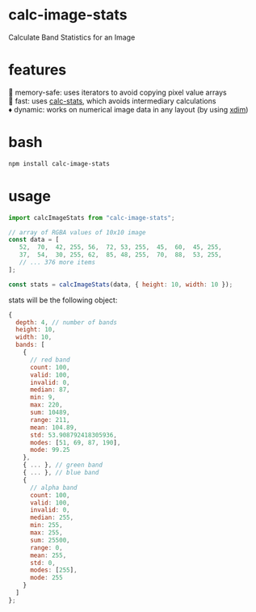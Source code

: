 # calc-image-stats
Calculate Band Statistics for an Image

# features
🦺 memory-safe: uses iterators to avoid copying pixel value arrays  
🚀 fast: uses [calc-stats](https://github.com/danieljdufour/calc-stats), which avoids intermediary calculations  
♦️  dynamic: works on numerical image data in any layout (by using [xdim](https://github.com/danieljdufour/xdim))

# bash
```bash
npm install calc-image-stats
```

# usage
```js
import calcImageStats from "calc-image-stats";

// array of RGBA values of 10x10 image
const data = [
   52,  70,  42, 255, 56,  72, 53, 255,  45,  60,  45, 255,
   37,  54,  30, 255, 62,  85, 48, 255,  70,  88,  53, 255,
   // ... 376 more items
];

const stats = calcImageStats(data, { height: 10, width: 10 });
```
stats will be the following object:
```js
{
  depth: 4, // number of bands
  height: 10,
  width: 10,
  bands: [
    {
      // red band
      count: 100,
      valid: 100,
      invalid: 0,
      median: 87,
      min: 9,
      max: 220,
      sum: 10489,
      range: 211,
      mean: 104.89,
      std: 53.908792418305936,
      modes: [51, 69, 87, 190],
      mode: 99.25
    },
    { ... }, // green band
    { ... }, // blue band
    {
      // alpha band
      count: 100,
      valid: 100,
      invalid: 0,
      median: 255,
      min: 255,
      max: 255,
      sum: 25500,
      range: 0,
      mean: 255,
      std: 0,
      modes: [255],
      mode: 255
    }
  ]
};
```
